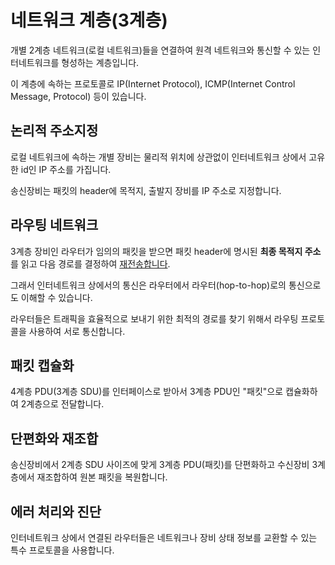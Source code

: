 # 네트워크 계층(3계층)

개별 2계층 네트워크(로컬 네트워크)들을 연결하여 원격 네트워크와 통신할 수 있는 인터네트워크를 형성하는 계층입니다.

이 계층에 속하는 프로토콜로 IP(Internet Protocol), ICMP(Internet Control Message, Protocol) 등이 있습니다.

## 논리적 주소지정

로컬 네트워크에 속하는 개별 장비는 물리적 위치에 상관없이 인터네트워크 상에서 고유한 id인 IP 주소를 가집니다.

송신장비는 패킷의 header에 목적지, 출발지 장비를 IP 주소로 지정합니다.

## 라우팅 네트워크

3계층 장비인 라우터가 임의의 패킷을 받으면 패킷 header에 명시된 **최종 목적지 주소**를 읽고 다음 경로를 결정하여 [재전송합니다](../5장/5-3.html#간접-장비-연결과-메시지-라우팅).

그래서 인터네트워크 상에서의 통신은 라우터에서 라우터(hop-to-hop)로의 통신으로도 이해할 수 있습니다.

라우터들은 트래픽을 효율적으로 보내기 위한 최적의 경로를 찾기 위해서 라우팅 프로토콜을 사용하여 서로 통신합니다.

## 패킷 캡슐화

4계층 PDU(3계층 SDU)를 인터페이스로 받아서 3계층 PDU인 "패킷"으로 캡슐화하여 2계층으로 전달합니다.

## 단편화와 재조합

송신장비에서 2계층 SDU 사이즈에 맞게 3계층 PDU(패킷)를 단편화하고 수신장비 3계층에서 재조합하여 원본 패킷을 복원합니다.

## 에러 처리와 진단

인터네트워크 상에서 연결된 라우터들은 네트워크나 장비 상태 정보를 교환할 수 있는 특수 프로토콜을 사용합니다.
